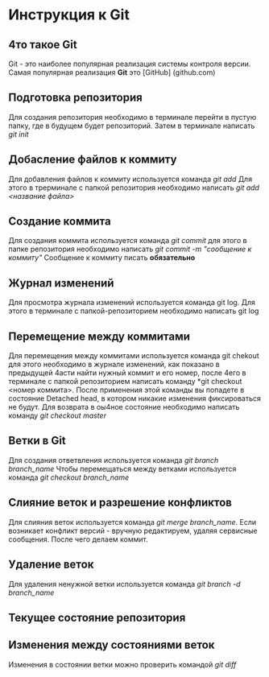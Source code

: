 # Инструкция к Git

## 4то такое Git
Git - это наиболее популярная реализация системы контроля версии. Самая популярная реализация **Git** это [GitHub] (github.com)

## Подготовка репозитория
Для создания репозитория необходимо в терминале перейти в пустую папку, где в будущем будет репозиторий. Затем в терминале написать *git init*

## Добасление файлов к коммиту
Для добавления файлов к коммиту используется команда *git add* Для этого в трерминале с папкой репозитория необходимо написать *git add <название файла>*

## Создание коммита
Для создания коммита используется команда *git commit* для этого в папке репозитория необходимо написать *git commit -m "сообщение к коммиту"* Сообщение к коммиту писать **обязательно** 

## Журнал изменений
Для просмотра журнала изменений используется команда git log. Для этого в терминале с папкой-репозиторием необходимо написать git log

## Перемещение между коммитами
Для перемещения между коммитами используется команда git chekout для этого необходимо в журнале изменений, как показано в предыдущей 4асти найти нужный коммит и его номер, после 4его в терминале с папкой репозиторием написать команду *git checkout <номер коммита>. После применения этой команды  вы попадете в состояние Detached head, в котором никакие изменения фиксироваться не будут. Для возврата в оы4ное состояние необходимо написать команду *git checkout master*

## Ветки в Git
Для создания ответвления используется команда *git branch branch_name* Чтобы перемещаться между ветками используется команда *git checkout branch_name*
## Слияние веток и разрешение конфликтов
Для слияния веток используется команда *git merge branch_name*. Если возникает конфликт версий - вручную редактируем, удаляя сервисные сообщения. После чего делаем коммит.
## Удаление веток
Для удаления ненужной ветки используется команда *git branch -d branch_name*
## Текущее состояние репозитория

## Изменения между состояниями веток
Изменения в состоянии ветки можно проверить командой *git diff*